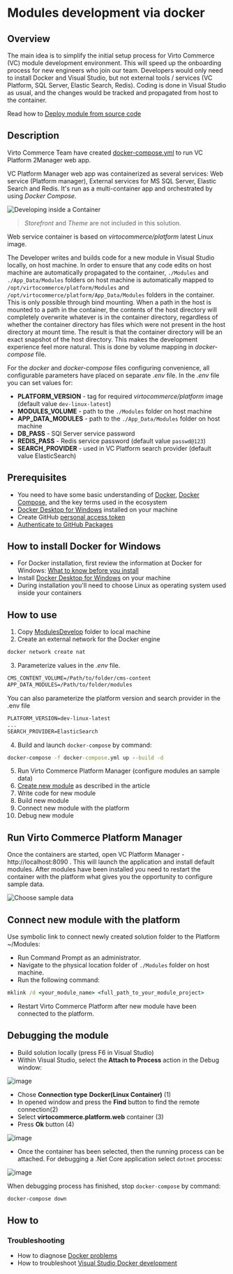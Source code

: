 # Modules development via docker

## Overview

The main idea is to simplify the initial setup process for Virto Commerce (VC) module development environment. This will speed up the onboarding process for new engineers who join our team.
Developers would only need to install Docker and Visual Studio, but not external tools / services (VC Platform, SQL Server, Elastic Search, Redis). Coding is done in Visual Studio as usual, and the changes would be tracked and propagated from host to the container.

Read how to [Deploy module from source code](./deploy-from-source-code.md)

## Description

Virto Commerce Team have created [docker-compose.yml](https://github.com/VirtoCommerce/vc-platform/blob/dev/DockerCompose/ModulesDevelop/docker-compose.yml) to run VC Platform 2Manager web app.

VC Platform Manager web app was containerized as several services: Web service (Platform manager), External services for MS SQL Server, Elastic Search and Redis. It's run as a multi-container app and orchestrated by using _Docker Compose_.

![Developing inside a Container](../media/developing-inside-container.png)

> _Storefront_ and _Theme_ are not included in this solution.

Web service container is based on *virtocommerce/platform* latest Linux image.

The Developer writes and builds code for a new module in Visual Studio locally, on host machine. In order to ensure that any code edits on host machine are automatically propagated to the container, `./Modules` and `./App_Data/Modules` folders on host machine is automatically mapped to `/opt/virtocommerce/platform/Modules` and `/opt/virtocommerce/platform/App_Data/Modules` folders in the container. This is only possible through bind mounting. When a path in the host is mounted to a path in the container, the contents of the host directory will completely overwrite whatever is in the container directory, regardless of whether the container directory has files which were not present in the host directory at mount time. The result is that the container directory will be an exact snapshot of the host directory. This makes the development experience feel more natural. This is done by volume mapping in *docker-compose* file.

For the *docker* and *docker-compose* files configuring convenience, all configurable parameters have placed on separate *.env* file. In the *.env* file you can set values for:

* **PLATFORM_VERSION** - tag for required *virtocommerce/platform* image (default value `dev-linux-latest`)
* **MODULES_VOLUME** - path to the `./Modules` folder on host machine
* **APP_DATA_MODULES** - path to the `./App_Data/Modules` folder on host machine
* **DB_PASS** - SQl Server service password
* **REDIS_PASS** - Redis service password (default value `passwd@123`)
* **SEARCH_PROVIDER** - used in VC Platform search provider (default value ElasticSearch)

## Prerequisites

* You need to have some basic understanding of [Docker](https://docs.docker.com/get-started/), [Docker Compose](https://docs.docker.com/compose/gettingstarted/), and the key terms used in the ecosystem
* [Docker Desktop for Windows](https://docs.docker.com/docker-for-windows/install/) installed on your machine
* Create GitHub [personal access token](https://docs.github.com/en/github/authenticating-to-github/creating-a-personal-access-token)
* [Authenticate to GitHub Packages](https://docs.github.com/en/packages/using-github-packages-with-your-projects-ecosystem/configuring-docker-for-use-with-github-packages#authenticating-to-github-packages)

## How to install Docker for Windows

* For Docker installation, first review the information at Docker for Windows: [What to know before you install](https://docs.docker.com/docker-for-windows/install/#what-to-know-before-you-install)
* Install [Docker Desktop for Windows](https://docs.docker.com/docker-for-windows/install/) on your machine
* During installation you'll need to choose Linux as operating system used inside your containers

## How to use

1. Copy [ModulesDevelop](https://github.com/VirtoCommerce/vc-platform/blob/dev/DockerCompose/ModulesDevelop/) folder to local machine
2. Create an external network for the Docker engine

```cmd
docker network create nat
```

3. Parameterize values in the *.env* file.

```cmd
CMS_CONTENT_VOLUME=/Path/to/folder/cms-content
APP_DATA_MODULES=/Path/to/folder/modules
```

You can also parameterize the platform version and search provider in the .env file

```cmd
PLATFORM_VERSION=dev-linux-latest
...
SEARCH_PROVIDER=ElasticSearch
```

4. Build and launch `docker-compose` by command:

```cmd
docker-compose -f docker-compose.yml up --build -d
```

5. Run Virto Commerce Platform Manager (configure modules an sample data)
6. [Create new module](./create-new-module.md) as described in the article
7. Write code for new module
8. Build new module
9. Connect new module with the platform
10. Debug new module

## Run Virto Commerce Platform Manager

Once the containers are started, open VC Platform Manager - http://localhost:8090 . This will launch the application and install default modules. After modules have been installed you need to restart the container with the platform what gives you the opportunity to configure sample data.

![Choose sample data](../media/screen-sample-data.png)

## Connect new module with the platform

Use symbolic link to connect newly created solution folder to the Platform ~/Modules:

* Run Command Prompt as an administrator.
* Navigate to the physical location folder of `./Modules` folder on host machine.
* Run the following command:

```cmd
mklink /d <your_module_name> <full_path_to_your_module_project>
```

* Restart Virto Commerce Platform after new module have been connected to the platform.

## Debugging the module

* Build solution locally (press F6 in Visual Studio)
* Within Visual Studio, select the **Attach to Process** action in the Debug window:

![image](../media/attach_to_process.png)

* Chose **Connection type** **Docker(Linux Container)** (1)
* In opened window and press the **Find** button to find the remote connection(2)
* Select **virtocommerce.platform.web** container (3)
* Press **Ok** button (4)

![image](../media/attach_to_process_2.png)

* Once the container has been selected, then the running process can be attached. For debugging a .Net Core application select `dotnet` process:

![image](../media/attach_to_process_3.png)

When debugging process has finished, stop `docker-compose` by command:

```cmd
docker-compose down
 ```

## How to

### Troubleshooting

* How to diagnose [Docker problems](https://docs.docker.com/docker-for-windows/troubleshoot)
* How to troubleshoot [Visual Studio Docker development](https://docs.microsoft.com/ru-ru/visualstudio/containers/troubleshooting-docker-errors?view=vs-2019)